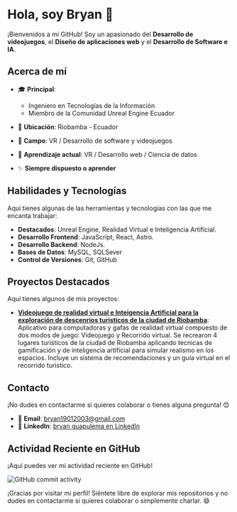 # Hola, soy Bryan 👋

¡Bienvenidos a mi GitHub! Soy un apasionado del **Desarrollo de videojuegos**, el **Diseño de aplicaciones web** y el **Desarrollo de Software e IA**. 

## Acerca de mí

- 🎓 **Principal**: 
    - Ingeniero en Tecnologías de la Información
    - Miembro de la Comunidad Unreal Engine Ecuador

- 📍 **Ubicación**: Riobamba - Ecuador
- 💼 **Campo**: VR / Desarrollo de software y videojuegos
- 🌱 **Aprendizaje actual**: VR / Desarrollo web / Ciencia de datos

- ✨ **Siempre dispuesto o aprender**


## Habilidades y Tecnologías

Aquí tienes algunas de las herramientas y tecnologías con las que me encanta trabajar:

- **Destacados**: Unreal Engine, Realidad Virtual e Inteligencia Artificial.
- **Desarrollo Frontend**: JavaScript, React, Astro.
- **Desarrollo Backend**: NodeJs.
- **Bases de Datos**: MySQL, SQLSever
- **Control de Versiones**: Git, GitHub  

## Proyectos Destacados

Aquí tienes algunos de mis proyectos: 

- **[Videojuego de realidad virtual e Inteigencia Artificial para la exploración de descenrios turisticos de la ciudad de Riobamba](https://youtu.be/3J5ZmO6B_2A)**: Aplicativo para computadoras y gafas de realidad virtual compuesto de dos modos de juego: Videojuego y Recorrido virtual. Se recrearon 4 lugares turisticos de la ciudad de Riobamba aplicando tecnicas de gamificación y de inteligencia artificial para simular realismo en los espacios. Incluye un sistema de recomendaciones y un guía virtual en el recorrido turistico.
<!-- - **[Nombre del Proyecto 2](https://github.com/ibsenseijas7/proyecto2)**: Breve descripción del proyecto. -->  


## Contacto

¡No dudes en contactarme si quieres colaborar o tienes alguna pregunta! 😊

- 📧 **Email**: [bryan19012003@gmail.com](mailto:bryan19012003@gmail.com)  
- 💼 **LinkedIn**: [bryan guapulema en LinkedIn](www.linkedin.com/in/bryan-guapulema-91165226b)  

## Actividad Reciente en GitHub

¡Aquí puedes ver mi actividad reciente en GitHub!

<!--
![GitHub Stats](https://github-readme-stats.vercel.app/api?username=BryanGuapulema&show_icons=true&hide_border=true&theme=radical)  
-->


![GitHub commit activity](https://img.shields.io/github/commit-activity/w/BryanGuapulema/BryanGuapulema)  


¡Gracias por visitar mi perfil! Siéntete libre de explorar mis repositorios y no dudes en contactarme si quieres colaborar o simplemente charlar. 😄
